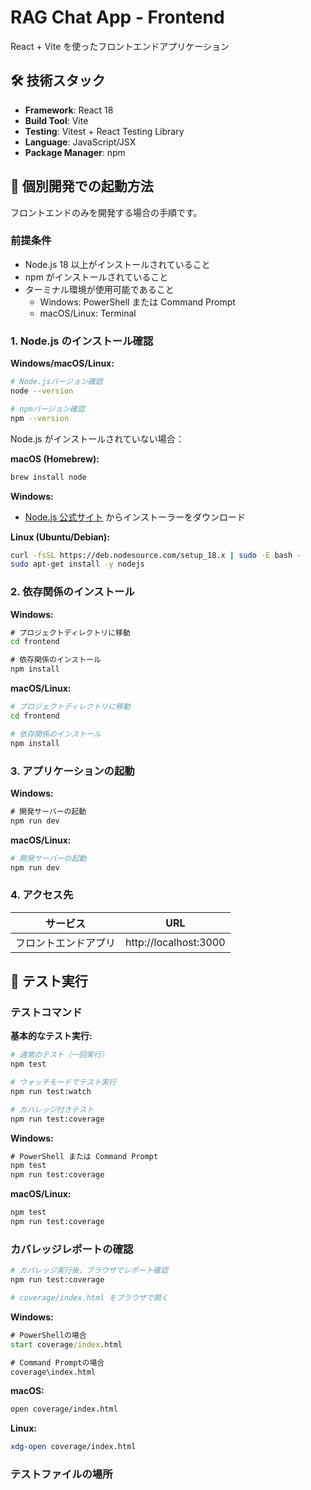 # RAG Chat App - Frontend

React + Vite を使ったフロントエンドアプリケーション

## 🛠️ 技術スタック

- **Framework**: React 18
- **Build Tool**: Vite
- **Testing**: Vitest + React Testing Library
- **Language**: JavaScript/JSX
- **Package Manager**: npm

## 🚀 個別開発での起動方法

フロントエンドのみを開発する場合の手順です。

### 前提条件

- Node.js 18 以上がインストールされていること
- npm がインストールされていること
- ターミナル環境が使用可能であること
  - Windows: PowerShell または Command Prompt
  - macOS/Linux: Terminal

### 1. Node.js のインストール確認

**Windows/macOS/Linux:**

```bash
# Node.jsバージョン確認
node --version

# npmバージョン確認
npm --version
```

Node.js がインストールされていない場合：

**macOS (Homebrew):**

```bash
brew install node
```

**Windows:**

- [Node.js 公式サイト](https://nodejs.org/) からインストーラーをダウンロード

**Linux (Ubuntu/Debian):**

```bash
curl -fsSL https://deb.nodesource.com/setup_18.x | sudo -E bash -
sudo apt-get install -y nodejs
```

### 2. 依存関係のインストール

**Windows:**

```cmd
# プロジェクトディレクトリに移動
cd frontend

# 依存関係のインストール
npm install
```

**macOS/Linux:**

```bash
# プロジェクトディレクトリに移動
cd frontend

# 依存関係のインストール
npm install
```

### 3. アプリケーションの起動

**Windows:**

```cmd
# 開発サーバーの起動
npm run dev
```

**macOS/Linux:**

```bash
# 開発サーバーの起動
npm run dev
```

### 4. アクセス先

| サービス             | URL                   |
| -------------------- | --------------------- |
| フロントエンドアプリ | http://localhost:3000 |

## 🧪 テスト実行

### テストコマンド

**基本的なテスト実行:**

```bash
# 通常のテスト（一回実行）
npm test

# ウォッチモードでテスト実行
npm run test:watch

# カバレッジ付きテスト
npm run test:coverage
```

**Windows:**

```cmd
# PowerShell または Command Prompt
npm test
npm run test:coverage
```

**macOS/Linux:**

```bash
npm test
npm run test:coverage
```

### カバレッジレポートの確認

```bash
# カバレッジ実行後、ブラウザでレポート確認
npm run test:coverage

# coverage/index.html をブラウザで開く
```

**Windows:**

```cmd
# PowerShellの場合
start coverage/index.html

# Command Promptの場合
coverage\index.html
```

**macOS:**

```bash
open coverage/index.html
```

**Linux:**

```bash
xdg-open coverage/index.html
```

### テストファイルの場所
